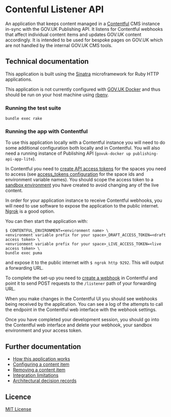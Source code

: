 # Contenful Listener API

An application that keeps content managed in a [Contentful][] CMS instance in-sync with the GOV.UK Publishing API. It listens for Contentful webhooks that affect individual content items and updates GOV.UK content accordingly. It is intended to be used for bespoke pages on GOV.UK which are not handled by the internal GOV.UK CMS tools.

[Contentful]: https://www.contentful.com/

## Technical documentation

This application is built using the [Sinatra](https://sinatrarb.com/) microframework for Ruby HTTP applications.

<!-- TODO: replace below following integration with GOV.UK Docker -->
<!-- You can use the [GOV.UK Docker environment](https://github.com/alphagov/govuk-docker) to run the application and its tests with the GOV.UK dependencies. Follow [the usage instructions](https://github.com/alphagov/govuk-docker#usage) to get started. -->

This application is not currently configured with [GOV.UK Docker](https://github.com/alphagov/govuk-docker) and thus should be run on your host machine using [rbenv](https://github.com/rbenv/rbenv).

### Running the test suite

```
bundle exec rake
```

### Running the app with Contentful

<!-- TODO: update following integration with GOV.UK Docker -->

<!-- While you can run this app with GOV.UK Docker without additional configuration, this doesn't integrate with Contentful so may be of limited use. To use this application locally with a Contentful instance you will need to do some additional configuration both locally and in Contentful. -->

To use this application locally with a Contentful instance you will need to do some additional configuration both locally and in Contentful. You will also need a running instance of Publishing API (`govuk-docker up publishing-api-app-lite`).

In Contentful you need to [create API access tokens][access-tokens] for the spaces you need to access (see [access_tokens configuration](config/access_tokens.yaml.erb) for the space ids and environment variable names). You should scope the access token to a [sandbox environment][] you have created to avoid changing any of the live content.

In order for your application instance to receive Contentful webhooks, you will need to use software to expose the application to the public internet. [Ngrok](https://ngrok.com/) is a good option.

<!--
You can then start the application with GOV.UK Docker:

```
$ govuk-docker run -p 9292:9292 \
-e CONTENTFUL_ENVIRONMENT=<environment name> \
-e <environment variable prefix for your space>_DRAFT_ACCESS_TOKEN=<draft access token> \
-e <envrionment variable prefix for your space>_LIVE_ACCESS_TOKEN=<live access token> \
contentful-listener-api-app \
bundle exec puma
```
-->

You can then start the application with:

```
$ CONTENTFUL_ENVIRONMENT=<environment name> \
<environment variable prefix for your space>_DRAFT_ACCESS_TOKEN=<draft access token> \
<envrionment variable prefix for your space>_LIVE_ACCESS_TOKEN=<live access token> \
bundle exec puma
```

and expose it to the public internet with `$ ngrok http 9292`. This will output a forwarding URL.

To complete the set-up you need to [create a webhook][] in Contentful and point it to send POST requests to the `/listener` path of your forwarding URL.

When you make changes in the Contentful UI you should see webhooks being received by the application. You can see a log of the attempts to call the endpoint in the Contentful web interface with the webhook settings.

Once you have completed your development session, you should go into the Contentful web interface and delete your webhook, your sandbox environment and your access token.

[access-tokens]:https://www.contentful.com/developers/docs/references/authentication/#the-content-delivery-and-preview-api
[sandbox environment]: https://www.contentful.com/developers/docs/concepts/multiple-environments/
[create a webhook]: https://www.contentful.com/developers/docs/concepts/webhooks/#create-and-configure-a-webhook

## Further documentation

- [How this application works](docs/how-this-application-works.md)
- [Configuring a content item](docs/configuring-a-content-item.md)
- [Removing a content item](docs/removing-a-content-item.md)
- [Integration limitations](docs/integration-limitations.md)
- [Architectural decision records](docs/adr)

## Licence

[MIT License](LICENCE)

